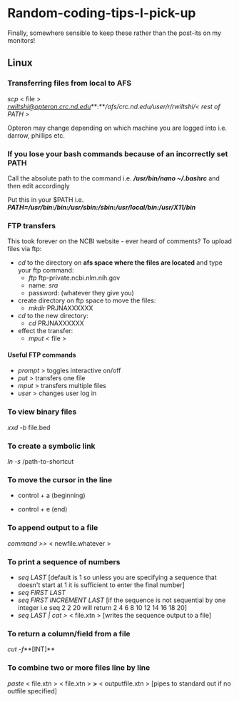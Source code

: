 # Random-coding-tips-I-pick-up
Finally, somewhere sensible to keep these rather than the post-its on my monitors!

## Linux

### Transferring files from local to AFS
*scp* < file > *rwiltshi@opteron.crc.nd.edu***:***/afs/crc.nd.edu/user/r/rwiltshi/< rest of PATH >*

Opteron may change depending on which machine you are logged into i.e. darrow, phillips etc.

### If you lose your bash commands because of an incorrectly set PATH
Call the absolute path to the command i.e. ***/usr/bin/nano ~/.bashrc*** and then edit accordingly

Put this in your $PATH i.e. ***PATH=/usr/bin:/bin:/usr/sbin:/sbin:/usr/local/bin:/usr/X11/bin***

### FTP transfers
This took forever on the NCBI website - ever heard of comments? To upload files via ftp:
- *cd* to the directory on **afs space where the files are located** and type your ftp command: 
  - *ftp* ftp-private.ncbi.nlm.nih.gov
  - name: *sra*
  - password: (whatever they give you)
- create directory on ftp space to move the files:
  - *mkdir* PRJNAXXXXXX
- *cd* to the new directory:
  - *cd* PRJNAXXXXXX
- effect the transfer:
  - *mput* < file >
  
#### Useful FTP commands
  - *prompt* > toggles interactive on/off
  - *put* > transfers one file
  - *mput* > transfers multiple files
  - *user* > changes user log in

### To view binary files
*xxd -b* file.bed

### To create a symbolic link
*ln -s* /path-to-shortcut

### To move the cursor in the line
- control + a (beginning)

- control + e (end)

### To append output to a file
*command >>* < newfile.whatever >

### To print a sequence of numbers 

- *seq LAST*
  [default is 1 so unless you are specifying a sequence that doesn't start at 1 it is sufficient to enter the final number]
- *seq FIRST LAST*
- *seq FIRST INCREMENT LAST* 
  [if the sequence is not sequential by one integer i.e seq 2 2 20 will return 2 4 6 8 10 12 14 16 18 20]
- *seq LAST | cat >* < file.xtn >
  [writes the sequence output to a file]

### To return a column/field from a file
*cut -f***[INT]**

### To combine two or more files line by line
*paste* < file.xtn > < file.xtn > **>** < outputfile.xtn > [pipes to standard out if no outfile specified]
